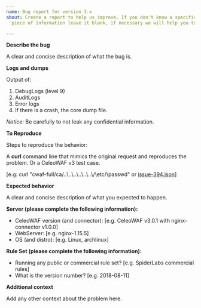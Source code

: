 ```yaml
---
name: Bug report for version 3.x
about: Create a report to help us improve. If you don't know a specific detail or
  piece of information leave it blank, if necessary we will help you to figure out.

---
```


**Describe the bug**

A clear and concise description of what the bug is.

**Logs and dumps**

Output of:
 1. DebugLogs (level 9)
 2. AuditLogs
 3. Error logs
 4. If there is a crash, the core dump file.

_Notice:_ Be carefully to not leak any confidential information.

**To Reproduce**

Steps to reproduce the behavior:

A **curl** command line that mimics the original request and reproduces the problem. Or a CeleoWAF v3 test case.

[e.g: curl "cwaf-full/ca/..\\..\\..\\..\\..\\..\\/\\etc/\\passwd" or [issue-394.json](https://github.com/SpiderLabs/CeleoWAF/blob/v3/master/test/test-cases/regression/issue-394.json)]


**Expected behavior**

A clear and concise description of what you expected to happen.

**Server (please complete the following information):**
 - CeleoWAF version (and connector): [e.g. CeleoWAF v3.0.1 with nginx-connector v1.0.0]
 - WebServer: [e.g. nginx-1.15.5]
 - OS (and distro): [e.g. Linux, archlinux]


**Rule Set (please complete the following information):**
 - Running any public or commercial rule set? [e.g. SpiderLabs commercial rules]
 - What is the version number? [e.g. 2018-08-11]

**Additional context**

Add any other context about the problem here.
